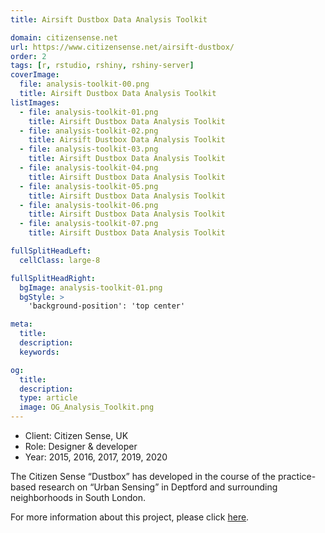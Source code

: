 ```yaml
---
title: Airsift Dustbox Data Analysis Toolkit

domain: citizensense.net
url: https://www.citizensense.net/airsift-dustbox/
order: 2
tags: [r, rstudio, rshiny, rshiny-server]
coverImage:
  file: analysis-toolkit-00.png
  title: Airsift Dustbox Data Analysis Toolkit
listImages:
  - file: analysis-toolkit-01.png
    title: Airsift Dustbox Data Analysis Toolkit
  - file: analysis-toolkit-02.png
    title: Airsift Dustbox Data Analysis Toolkit
  - file: analysis-toolkit-03.png
    title: Airsift Dustbox Data Analysis Toolkit
  - file: analysis-toolkit-04.png
    title: Airsift Dustbox Data Analysis Toolkit
  - file: analysis-toolkit-05.png
    title: Airsift Dustbox Data Analysis Toolkit
  - file: analysis-toolkit-06.png
    title: Airsift Dustbox Data Analysis Toolkit
  - file: analysis-toolkit-07.png
    title: Airsift Dustbox Data Analysis Toolkit

fullSplitHeadLeft:
  cellClass: large-8

fullSplitHeadRight:
  bgImage: analysis-toolkit-01.png
  bgStyle: >
    'background-position': 'top center'

meta:
  title:
  description:
  keywords:

og:
  title:
  description:
  type: article
  image: OG_Analysis_Toolkit.png
---
```


* Client: Citizen Sense, UK
* Role: Designer & developer
* Year: 2015, 2016, 2017, 2019, 2020

The Citizen Sense “Dustbox” has developed in the course of the practice-based research on “Urban Sensing” in Deptford and surrounding neighborhoods in South London.

For more information about this project, please click [here](http://www.citizensense.net/projects/urban-sensing/dustbox-sensor-data-toolkit/).

